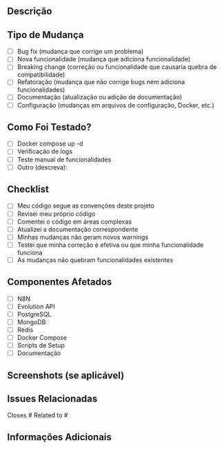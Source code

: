 ## Descrição

<!-- Descreva as mudanças que você fez neste PR -->

## Tipo de Mudança

<!-- Marque com um X as opções aplicáveis -->

- [ ] Bug fix (mudança que corrige um problema)
- [ ] Nova funcionalidade (mudança que adiciona funcionalidade)
- [ ] Breaking change (correção ou funcionalidade que causaria quebra de compatibilidade)
- [ ] Refatoração (mudança que não corrige bugs nem adiciona funcionalidades)
- [ ] Documentação (atualização ou adição de documentação)
- [ ] Configuração (mudanças em arquivos de configuração, Docker, etc.)

## Como Foi Testado?

<!-- Descreva como você testou suas mudanças -->

- [ ] Docker compose up -d
- [ ] Verificação de logs
- [ ] Teste manual de funcionalidades
- [ ] Outro (descreva):

## Checklist

<!-- Marque com um X as opções que você completou -->

- [ ] Meu código segue as convenções deste projeto
- [ ] Revisei meu próprio código
- [ ] Comentei o código em áreas complexas
- [ ] Atualizei a documentação correspondente
- [ ] Minhas mudanças não geram novos warnings
- [ ] Testei que minha correção é efetiva ou que minha funcionalidade funciona
- [ ] As mudanças não quebram funcionalidades existentes

## Componentes Afetados

<!-- Marque com um X os componentes afetados -->

- [ ] N8N
- [ ] Evolution API
- [ ] PostgreSQL
- [ ] MongoDB
- [ ] Redis
- [ ] Docker Compose
- [ ] Scripts de Setup
- [ ] Documentação

## Screenshots (se aplicável)

<!-- Adicione screenshots para ajudar a explicar suas mudanças -->

## Issues Relacionadas

<!-- Referencie issues relacionadas usando #número -->

Closes #
Related to #

## Informações Adicionais

<!-- Qualquer informação adicional relevante para este PR -->
